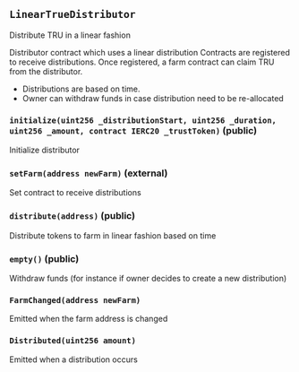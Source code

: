## `LinearTrueDistributor`

Distribute TRU in a linear fashion


Distributor contract which uses a linear distribution
Contracts are registered to receive distributions. Once registered,
a farm contract can claim TRU from the distributor.
- Distributions are based on time.
- Owner can withdraw funds in case distribution need to be re-allocated


### `initialize(uint256 _distributionStart, uint256 _duration, uint256 _amount, contract IERC20 _trustToken)` (public)



Initialize distributor


### `setFarm(address newFarm)` (external)



Set contract to receive distributions


### `distribute(address)` (public)



Distribute tokens to farm in linear fashion based on time

### `empty()` (public)



Withdraw funds (for instance if owner decides to create a new distribution)


### `FarmChanged(address newFarm)`



Emitted when the farm address is changed


### `Distributed(uint256 amount)`



Emitted when a distribution occurs


